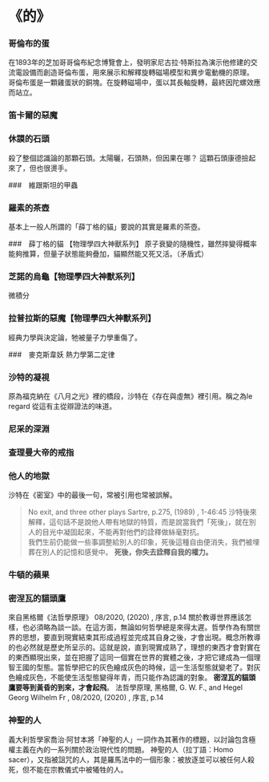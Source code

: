 # 《__的__》

### 哥倫布的蛋
在1893年的芝加哥哥倫布紀念博覽會上，發明家尼古拉·特斯拉為演示他修建的交流電設備而創造哥倫布蛋，用來展示和解釋旋轉磁場模型和異步電動機的原理。  
哥倫布蛋是一顆雞蛋狀的銅塊。在旋轉磁場中，蛋以其長軸旋轉，最終因陀螺效應而站立。

### 笛卡爾的惡魔

### 休謨的石頭
殺了整個認識論的那顆石頭。太陽曬，石頭熱，但因果在哪？
這顆石頭康德撿起來了，但也很燙手。

###　維跟斯坦的甲蟲

### 羅素的茶壺
基本上一般人所謂的「薛丁格的貓」要說的其實是羅素的茶壺。

###　薛丁格的貓 【物理學四大神獸系列】
原子衰變的隨機性，雖然摔變得概率能夠推算，但量子狀態能夠疊加，貓顯然能又死又活。（矛盾式）

### 芝諾的烏龜【物理學四大神獸系列】
微積分

### 拉普拉斯的惡魔【物理學四大神獸系列】
經典力學與決定論，牠被量子力學重傷了。

###　麥克斯韋妖
熱力學第二定律

### 沙特的凝視
原為福克納在《八月之光》裡的橋段，沙特在《存在與虛無》裡引用。稱之為le regard 從這有主從辯證法的味道。

### 尼采的深淵

### 查理曼大帝的戒指

### 他人的地獄
沙特在《密室》中的最後一句，常被引用也常被誤解。

>No exit, and three other plays Sartre, p.275, (1989) , 1-46:45
沙特後來解釋，這句話不是說他人帶有地獄的特質，而是說當我們「死後」，就在別人的目光中凝固起來，不能再對他們的詮釋做絲毫對抗。  
我們生前仍能做一些事調整給別人的印象，死後這種自由便消失，我們被埋葬在別人的記憶和感覺中。
**死後，你失去詮釋自我的權力。**

### 牛頓的蘋果

### 密涅瓦的貓頭鷹
來自黑格爾《法哲學原理》 08/2020, (2020) , 序言, p.14
關於教導世界應該怎樣，也必須略為談一談。在這方面，無論如何哲學總是來得太遲。哲學作為有關世界的思想，要直到現實結束其形成過程並完成其自身之後，才會出現。概念所教導的也必然就是歷史所呈示的。這就是說，直到現實成熟了，理想的東西才會對實在的東西顯現出來，並在把握了這同一個實在世界的實體之後，才把它建成為一個理智王國的型態。當哲學把它的灰色繪成灰色的時候，這一生活型態就變老了。對灰色繪成灰色，不能使生活型態變得年青，而只能作為認識的對象。 **密涅瓦的貓頭鷹要等到黃昏的到來，才會起飛**。 法哲學原理, 黑格爾, G. W. F., and Hegel Georg Wilhelm Fr , 08/2020, (2020) , 序言, p.14

### 神聖的人
義大利哲學家喬治·阿甘本將「神聖的人」一詞作為其著作的標題，以討論包含極權主義在內的一系列關於政治現代性的問題。
神聖的人（拉丁語：Homo sacer），又指被詛咒的人，其是羅馬法中的一個形象：被放逐並可以被任何人殺死，但不能在宗教儀式中被犧牲的人。

